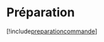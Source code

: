 # Préparation

[!include[preparationcommande](preparation.preparationcommande.autogen.md)]
















































































































